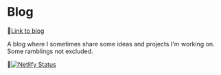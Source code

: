 # Blog

🔗[Link to blog](https://blog.almin.dev)

A blog where I sometimes share some ideas and projects I'm working on. Some ramblings not excluded. 

🚀[![Netlify Status](https://api.netlify.com/api/v1/badges/89553650-394c-4f37-9b32-9b20c9925a6b/deploy-status)](https://app.netlify.com/sites/awesome-hypatia-39b778/deploys)


